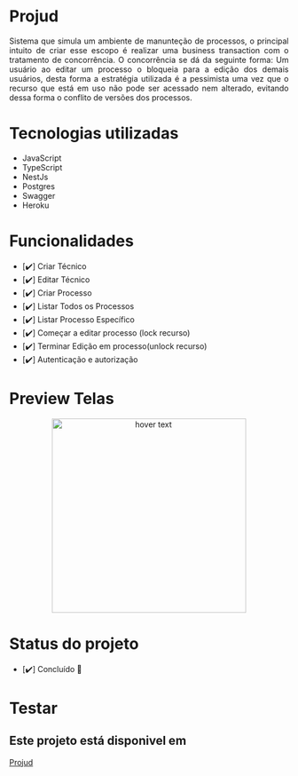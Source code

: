 # Projud

<p align="justify">
Sistema que simula um ambiente de manunteção de processos, o principal intuito de criar esse escopo é realizar uma business transaction com o tratamento de concorrência. O concorrência se dá da seguinte forma:  Um usuário ao editar um processo o bloqueia para a edição dos demais usuários, desta forma a estratégia utilizada é a pessimista uma vez que o recurso que está em uso não pode ser acessado nem alterado, evitando dessa forma o conflito de versões dos processos.
</p>
  
# Tecnologias utilizadas  
  - JavaScript
  - TypeScript
  - NestJs
  - Postgres
  - Swagger
  - Heroku 


# Funcionalidades 
- [:heavy_check_mark:] Criar Técnico
- [:heavy_check_mark:] Editar Técnico
- [:heavy_check_mark:] Criar Processo
- [:heavy_check_mark:] Listar Todos os  Processos
- [:heavy_check_mark:] Listar Processo Específico
- [:heavy_check_mark:] Começar a editar processo (lock recurso)
- [:heavy_check_mark:] Terminar Edição em processo(unlock recurso)
- [:heavy_check_mark:] Autenticação e autorização

# Preview Telas
<p align="center">
  <img src="https://user-images.githubusercontent.com/33884828/147135011-e3cd1239-6bf2-417f-b6d6-a5a9640d21d3.png" width="350" title="hover text">
</p>

# Status do projeto 
- [:heavy_check_mark:] Concluído :rocket:
# Testar
## Este projeto está disponivel em 
[Projud](https://projudi.herokuapp.com/api/)
